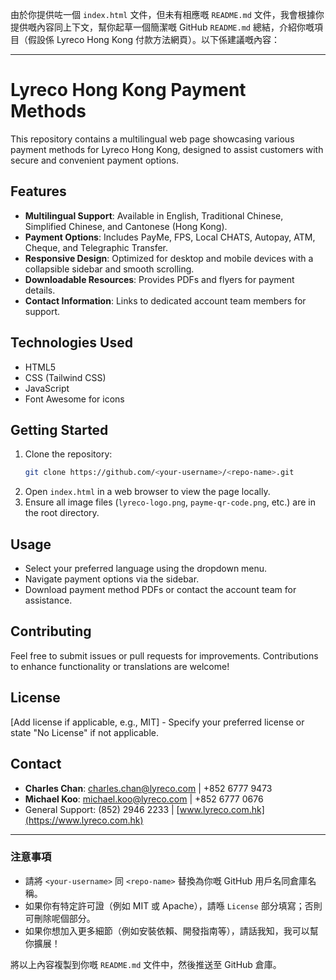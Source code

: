 由於你提供咗一個 `index.html` 文件，但未有相應嘅 `README.md` 文件，我會根據你提供嘅內容同上下文，幫你起草一個簡潔嘅 GitHub `README.md` 總結，介紹你嘅項目（假設係 Lyreco Hong Kong 付款方法網頁）。以下係建議嘅內容：

---

# Lyreco Hong Kong Payment Methods

This repository contains a multilingual web page showcasing various payment methods for Lyreco Hong Kong, designed to assist customers with secure and convenient payment options.

## Features
- **Multilingual Support**: Available in English, Traditional Chinese, Simplified Chinese, and Cantonese (Hong Kong).
- **Payment Options**: Includes PayMe, FPS, Local CHATS, Autopay, ATM, Cheque, and Telegraphic Transfer.
- **Responsive Design**: Optimized for desktop and mobile devices with a collapsible sidebar and smooth scrolling.
- **Downloadable Resources**: Provides PDFs and flyers for payment details.
- **Contact Information**: Links to dedicated account team members for support.

## Technologies Used
- HTML5
- CSS (Tailwind CSS)
- JavaScript
- Font Awesome for icons

## Getting Started
1. Clone the repository:
   ```bash
   git clone https://github.com/<your-username>/<repo-name>.git
   ```
2. Open `index.html` in a web browser to view the page locally.
3. Ensure all image files (`lyreco-logo.png`, `payme-qr-code.png`, etc.) are in the root directory.

## Usage
- Select your preferred language using the dropdown menu.
- Navigate payment options via the sidebar.
- Download payment method PDFs or contact the account team for assistance.

## Contributing
Feel free to submit issues or pull requests for improvements. Contributions to enhance functionality or translations are welcome!

## License
[Add license if applicable, e.g., MIT] - Specify your preferred license or state "No License" if not applicable.

## Contact
- **Charles Chan**: charles.chan@lyreco.com | +852 6777 9473
- **Michael Koo**: michael.koo@lyreco.com | +852 6777 0676
- General Support: (852) 2946 2233 | [www.lyreco.com.hk](https://www.lyreco.com.hk)

---

### 注意事項
- 請將 `<your-username>` 同 `<repo-name>` 替換為你嘅 GitHub 用戶名同倉庫名稱。
- 如果你有特定許可證（例如 MIT 或 Apache），請喺 `License` 部分填寫；否則可刪除呢個部分。
- 如果你想加入更多細節（例如安裝依賴、開發指南等），請話我知，我可以幫你擴展！

將以上內容複製到你嘅 `README.md` 文件中，然後推送至 GitHub 倉庫。
